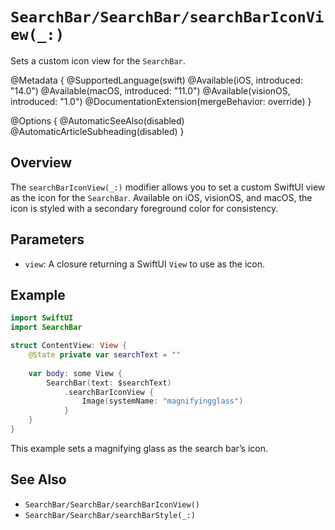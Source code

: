 # ``SearchBar/SearchBar/searchBarIconView(_:)``

Sets a custom icon view for the `SearchBar`.

@Metadata {
    @SupportedLanguage(swift)
    @Available(iOS, introduced: "14.0")
    @Available(macOS, introduced: "11.0")
    @Available(visionOS, introduced: "1.0")
    @DocumentationExtension(mergeBehavior: override)
}

@Options {
    @AutomaticSeeAlso(disabled)
    @AutomaticArticleSubheading(disabled)
}

## Overview

The `searchBarIconView(_:)` modifier allows you to set a custom SwiftUI view as the icon for the `SearchBar`. Available on iOS, visionOS, and macOS, the icon is styled with a secondary foreground color for consistency.

## Parameters

- `view`: A closure returning a SwiftUI `View` to use as the icon.

## Example

```swift
import SwiftUI
import SearchBar

struct ContentView: View {
    @State private var searchText = ""
    
    var body: some View {
        SearchBar(text: $searchText)
            .searchBarIconView {
                Image(systemName: "magnifyingglass")
            }
    }
}
```

This example sets a magnifying glass as the search bar’s icon.

## See Also

- ``SearchBar/SearchBar/searchBarIconView()``
- ``SearchBar/SearchBar/searchBarStyle(_:)``
